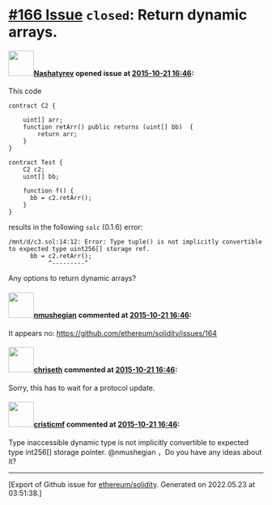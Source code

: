 # [\#166 Issue](https://github.com/ethereum/solidity/issues/166) `closed`: Return dynamic arrays. 

#### <img src="https://avatars.githubusercontent.com/u/8173857?u=503f011ee1dec5bd08020b56fca345e803e69d09&v=4" width="50">[Nashatyrev](https://github.com/Nashatyrev) opened issue at [2015-10-21 16:46](https://github.com/ethereum/solidity/issues/166):

This code 

```
contract C2 {

    uint[] arr;
    function retArr() public returns (uint[] bb)  {
        return arr;
    }
}

contract Test {
    C2 c2;
    uint[] bb;    

    function f() {
      bb = c2.retArr();
    }
}
```

results in the following `solc` (0.1.6) error:

```
/mnt/d/c3.sol:14:12: Error: Type tuple() is not implicitly convertible to expected type uint256[] storage ref.
      bb = c2.retArr();
           ^---------^
```

Any options to return dynamic arrays?


#### <img src="https://avatars.githubusercontent.com/u/924397?u=4c3e5a7b67595961461f5ac3e1dd41aca26a5b4b&v=4" width="50">[nmushegian](https://github.com/nmushegian) commented at [2015-10-21 16:46](https://github.com/ethereum/solidity/issues/166#issuecomment-150085160):

It appears no:  https://github.com/ethereum/solidity/issues/164

#### <img src="https://avatars.githubusercontent.com/u/9073706?v=4" width="50">[chriseth](https://github.com/chriseth) commented at [2015-10-21 16:46](https://github.com/ethereum/solidity/issues/166#issuecomment-154405118):

Sorry, this has to wait for a protocol update.

#### <img src="https://avatars.githubusercontent.com/u/6056769?u=72adc72ec8d047499f2bb12436fe20f8717abc90&v=4" width="50">[cristicmf](https://github.com/cristicmf) commented at [2015-10-21 16:46](https://github.com/ethereum/solidity/issues/166#issuecomment-328281589):

Type inaccessible dynamic type is not implicitly convertible to expected type int256[] storage pointer. @nmushegian ，Do you have any ideas about it?


-------------------------------------------------------------------------------



[Export of Github issue for [ethereum/solidity](https://github.com/ethereum/solidity). Generated on 2022.05.23 at 03:51:38.]
